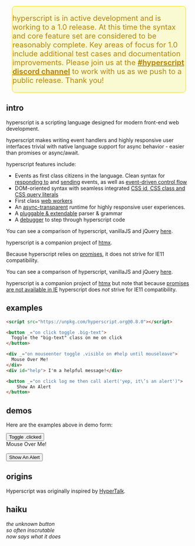 <div style="background-color: lightgoldenrodyellow; margin: 16px; border-radius: 8px;
color: darkgoldenrod; border: gold 1px solid; font-size: 20px">
<p>
hyperscript is in active development and is working to a 1.0 release.
At this time the syntax and core feature set are considered to be reasonably complete.
Key areas of focus for 1.0 include additional test cases and documentation improvements.
Please join us at the
<a style="color: darkgoldenrod;font-weight: bold" href="https://htmx.org/discord">#hyperscript discord channel</a>
to work with us as we push to a public release.  Thank you!
</p>
</div>

## intro

hyperscript is a scripting language designed for modern front-end web development.

hyperscript makes writing event handlers and highly responsive user interfaces trivial with native language support
for async behavior - easier than promises or async/await.

hyperscript features include:

* Events as first class citizens in the language. Clean syntax for [responding to](/features/on) and
  [sending](/commands/send) events, as well as [event-driven control flow](docs/#event-control-flow)
* DOM-oriented syntax with seamless integrated [CSS id, CSS class and CSS query literals](https://hyperscript.org/expressions/#css)
* First class [web workers](/docs#workers)
* An [async-transparent](/docs#async) runtime for highly responsive user experiences.
* A [pluggable & extendable](/docs/#extending) parser & grammar
* A [debugger](/docs#debugging) to step through hyperscript code

You can see a comparison of hyperscript, vanillaJS and jQuery [here](/comparison).

hyperscript is a companion project of [htmx](https://htmx.org).

Because hyperscript relies on [promises](https://caniuse.com/?search=Promise), it does not strive for IE11 compatibility.

You can see a comparison of hyperscript, vanillaJS and jQuery [here](/comparison).

hyperscript is a companion project of [htmx](https://htmx.org) but note that because
[promises are not available in IE](https://caniuse.com/?search=Promise) hyperscript does _not_ strive for IE11 compatibility.

## examples

```html
<script src="https://unpkg.com/hyperscript.org@0.8.0"></script>

<button _="on click toggle .big-text">
  Toggle the "big-text" class on me on click
</button>

<div _="on mouseenter toggle .visible on #help until mouseleave">
  Mouse Over Me!
</div>
<div id="help"> I'm a helpful message!</div>

<button _="on click log me then call alert('yep, it\’s an alert')">
    Show An Alert
</button>
```

## demos

Here are the examples above in demo form:

<div class="row">
    <div class="4 col">
        <style>
        button {
          transition: all 300ms ease-in;
        }
        button.big-text {
          font-size: 2em;
        }
        </style>
        <button class="btn primary" _="on click toggle .big-text">
          Toggle .clicked
        </button>
        </div>
    <div class="4 col">
        <style>
        #help {
          opacity: 0;
        }
        #help.visible {
          opacity: 1;
          transition: opacity 200ms ease-in;
        }
        </style>
        <div _="on mouseenter toggle .visible on #help until mouseleave">
          Mouse Over Me!
        </div>
        <div id="help"> I'm a helpful message!</div>
    </div>
    <div class="4 col">
        <button class="btn primary" _="on click log me then call alert('yep, it\'s an alert - check the console...')">
            Show An Alert
        </button>
    </div>
</div>

## origins

Hyperscript was originally inspired by [HyperTalk](https://hypercard.org/HyperTalk%20Reference%202.4.pdf).

## haiku

_the unknown button<br/>
so often inscrutable<br/>
now says what it does_
